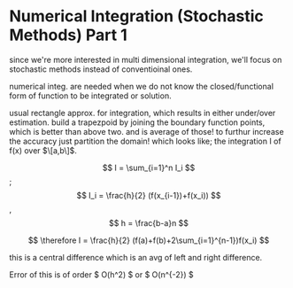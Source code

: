 # Numerical Integration (Stochastic Methods) Part 1

since we're more interested in multi dimensional integration, we'll focus on stochastic methods instead of conventioinal ones.

numerical integ. are needed when we do not know the closed/functional form of function to be integrated or solution.

usual rectangle approx. for integration, which results in either under/over estimation.
build a trapezpoid by joining the boundary function points, which is better than above two. and is average of those!
to furthur increase the accuracy just partition the domain! which looks like;
the integration I of f(x) over $\[a,b\]$.

$$ I = \sum_{i=1}^n I_i $$; $$ I_i = \frac{h}{2} (f(x_{i-1})+f(x_i)) $$, $$ h = \frac{b-a}n $$

$$ \therefore I = \frac{h}{2} (f(a)+f(b)+2\sum_{i=1}^{n-1})f(x_i) $$

this is a central difference which is an avg of left and right difference.

Error of this is of order $ O(h^2) $ or $ O(n^{-2}) $